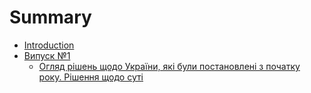 # Summary

* [Introduction](README.md)
* [Випуск №1]()
	* [Огляд рішень щодо України, які були постановлені з початку року. Рішення щодо суті](1/main-review.md)




